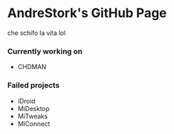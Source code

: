 # AndreStork's GitHub Page
che schifo la vita lol

### Currently working on
* CHDMAN

### Failed projects
* iDroid
* MiDesktop
* MiTweaks
* MiConnect
